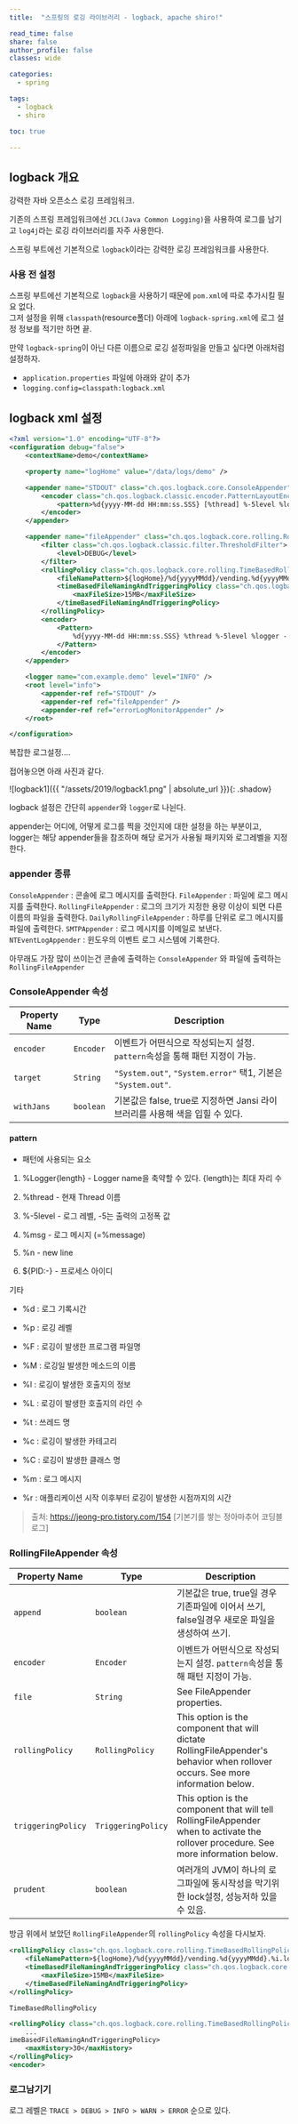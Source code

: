 ```yaml
---
title:  "스프링의 로깅 라이브러리 - logback, apache shiro!"

read_time: false
share: false
author_profile: false
classes: wide

categories:
  - spring

tags:
  - logback
  - shiro

toc: true

---
```


## logback 개요

강력한 자바 오픈소스 로깅 프레임워크.  

기존의 스프링 프레임워크에선 `JCL(Java Common Logging)`을 사용하여 로그를 남기고 `log4j`라는 로깅 라이브러리를 자주 사용한다.  

스프링 부트에선 기본적으로 `logback`이라는 강력한 로깅 프레임워크를 사용한다.  

### 사용 전 설정

스프링 부트에선 기본적으로 `logback`을 사용하기 때문에 `pom.xml`에 따로 추가시킬 필요 없다.  
그저 설정을 위해 `classpath`(resource폴더) 아래에 `logback-spring.xml`에 로그 설정 정보를 적기만 하면 끝.  

만약 `logback-spring`이 아닌 다른 이름으로 로깅 설정파일을 만들고 싶다면 아래처럼 설정하자.  

* `application.properties` 파일에 아래와 같이 추가   
* `logging.config=classpath:logback.xml`    

## logback xml 설정

```xml
<?xml version="1.0" encoding="UTF-8"?>
<configuration debug="false">
    <contextName>demo</contextName>

    <property name="logHome" value="/data/logs/demo" />

    <appender name="STDOUT" class="ch.qos.logback.core.ConsoleAppender">
        <encoder class="ch.qos.logback.classic.encoder.PatternLayoutEncoder">
            <pattern>%d{yyyy-MM-dd HH:mm:ss.SSS} [%thread] %-5level %logger{50} - %msg%n</pattern>
        </encoder>
    </appender>

    <appender name="fileAppender" class="ch.qos.logback.core.rolling.RollingFileAppender">
        <filter class="ch.qos.logback.classic.filter.ThresholdFilter">
            <level>DEBUG</level>
        </filter>
        <rollingPolicy class="ch.qos.logback.core.rolling.TimeBasedRollingPolicy">
            <fileNamePattern>${logHome}/%d{yyyyMMdd}/vending.%d{yyyyMMdd}.%i.log</fileNamePattern>
            <timeBasedFileNamingAndTriggeringPolicy class="ch.qos.logback.core.rolling.SizeAndTimeBasedFNATP">
                <maxFileSize>15MB</maxFileSize>
            </timeBasedFileNamingAndTriggeringPolicy>
        </rollingPolicy>
        <encoder>
            <Pattern>
                %d{yyyy-MM-dd HH:mm:ss.SSS} %thread %-5level %logger - %m%n
            </Pattern>
        </encoder>
    </appender>

    <logger name="com.example.demo" level="INFO" />
    <root level="info">
        <appender-ref ref="STDOUT" />
        <appender-ref ref="fileAppender" />
        <appender-ref ref="errorLogMonitorAppender" />
    </root>

</configuration>
```

복잡한 로그설정....

접어놓으면 아래 사진과 같다.  

![logback1]({{ "/assets/2019/logback1.png" | absolute_url }}){: .shadow}  


logback 설정은 간단히 `appender`와 `logger`로 나뉜다.  

appender는 어디에, 어떻게 로그를 찍을 것인지에 대한 설정을 하는 부분이고,  
logger는 해당 appender들을 참조하며 해당 로거가 사용될 패키지와 로그레벨을 지정한다.

### appender 종류 

`ConsoleAppender` : 콘솔에 로그 메시지를 출력한다.
`FileAppender` : 파일에 로그 메시지를 출력한다.
`RollingFileAppender` : 로그의 크기가 지정한 용량 이상이 되면 다른 이름의 파일을 출력한다.
`DailyRollingFileAppender` : 하루를 단위로 로그 메시지를 파일에 출력한다.
`SMTPAppender` : 로그 메시지를 이메일로 보낸다.
`NTEventLogAppender` : 윈도우의 이벤트 로그 시스템에 기록한다.

아무래도 가장 많이 쓰이는건 콘솔에 출력하는 `ConsoleAppender` 와 파일에 출력하는 `RollingFileAppender`  

### ConsoleAppender 속성  

**Property Name**|**Type**|**Description**
-----|-----|-----
`encoder`|`Encoder`|이벤트가 어떤식으로 작성되는지 설정. `pattern`속성을 통해 패턴 지정이 가능.
`target`|`String`|`"System.out"`, `"System.error"` 택1, 기본은 `"System.out"`.
`withJans`|`boolean`|기본값은 false, true로 지정하면 Jansi 라이브러리를 사용해 색을 입힐 수 있다.  

#### pattern 

* 패턴에 사용되는 요소

1. %Logger{length} - Logger name을 축약할 수 있다. {length}는 최대 자리 수

2. %thread - 현재 Thread 이름

3. %-5level - 로그 레벨, -5는 출력의 고정폭 값

4. %msg - 로그 메시지 (=%message)

5. %n - new line

6. ${PID:-} - 프로세스 아이디

기타

* %d : 로그 기록시간

* %p : 로깅 레벨

* %F : 로깅이 발생한 프로그램 파일명

* %M : 로깅일 발생한 메소드의 이름

* %l : 로깅이 발생한 호출지의 정보

* %L : 로깅이 발생한 호출지의 라인 수

* %t : 쓰레드 명

* %c : 로깅이 발생한 카테고리

* %C : 로깅이 발생한 클래스 명

* %m : 로그 메시지

* %r : 애플리케이션 시작 이후부터 로깅이 발생한 시점까지의 시간

> 출처: https://jeong-pro.tistory.com/154 [기본기를 쌓는 정아마추어 코딩블로그]

### RollingFileAppender 속성  
**Property Name**|**Type**|**Description**
-----|-----|-----
`append`|`boolean`|기본값은 true, true일 경우 기존파일에 이어서 쓰기, false일경우 새로운 파일을 생성하여 쓰기.
`encoder`|`Encoder`|이벤트가 어떤식으로 작성되는지 설정. `pattern`속성을 통해 패턴 지정이 가능.
`file`|`String`|See FileAppender properties.  
`rollingPolicy`|`RollingPolicy`|This option is the component that will dictate RollingFileAppender's behavior when rollover occurs. See more information below.  
`triggeringPolicy`|`TriggeringPolicy`|This option is the component that will tell RollingFileAppender when to activate the rollover procedure. See more information below.  
`prudent`|`boolean`|여러개의 JVM이 하나의 로그파일에 동시작성을 막기위한 lock설정, 성능저하 있을 수 있음.

방금 위에서 보았던 `RollingFileAppender`의 `rollingPolicy` 속성을 다시보자.  
```xml
<rollingPolicy class="ch.qos.logback.core.rolling.TimeBasedRollingPolicy">
    <fileNamePattern>${logHome}/%d{yyyyMMdd}/vending.%d{yyyyMMdd}.%i.log</fileNamePattern>
    <timeBasedFileNamingAndTriggeringPolicy class="ch.qos.logback.core.rolling.SizeAndTimeBasedFNATP">
        <maxFileSize>15MB</maxFileSize>
    </timeBasedFileNamingAndTriggeringPolicy>
</rollingPolicy>
```
`TimeBasedRollingPolicy` 

```xml
<rollingPolicy class="ch.qos.logback.core.rolling.TimeBasedRollingPolicy">
    ...
imeBasedFileNamingAndTriggeringPolicy>
    <maxHistory>30</maxHistory> 
</rollingPolicy>
<encoder>
```

### 로그남기기

로그 레벨은 `TRACE > DEBUG > INFO > WARN > ERROR` 순으로 있다.  


